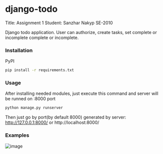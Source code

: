 # django-todo
Title: Assignment 1
Student: Sanzhar Nakyp SE-2010

Django todo application. User can authorize, create tasks, set complete or incomplete complete or incomplete.

### Installation
PyPI
```bash
pip install -r requirements.txt 
```

### Usage
After installing needed modules, just execute this command and server will be runned on :8000 port

```bash
python manage.py runserver
```

Then just go by port(by default 8000) generated by server:
http://127.0.0.1:8000/ or http://localhost:8000/

### Examples

![image](https://user-images.githubusercontent.com/49027400/150159167-dee9488c-720d-401b-a7ea-78532083d353.png)
